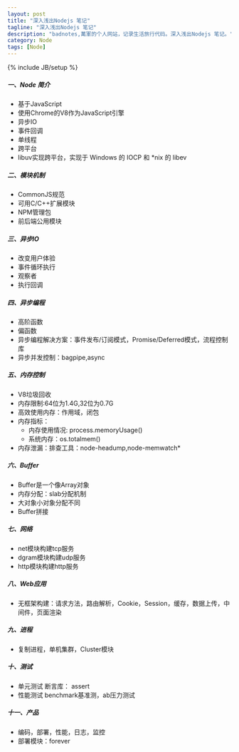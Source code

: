 ```yaml
---
layout: post
title: "深入浅出Nodejs 笔记"
tagline: "深入浅出Nodejs 笔记"
description: "badnotes,萬軍的个人网站，记录生活旅行代码。深入浅出Nodejs 笔记。"
category: Node
tags: [Node]
---
```

{% include JB/setup %}



##### 一、Node 简介

* 基于JavaScript
* 使用Chrome的V8作为JavaScript引擎
* 异步IO
* 事件回调
* 单线程
* 跨平台
* libuv实现跨平台，实现于 Windows 的 IOCP 和 *nix 的 libev

##### 二、模块机制
* CommonJS规范
* 可用C/C++扩展模块
* NPM管理包
* 前后端公用模块

##### 三、异步IO
* 改变用户体验
* 事件循环执行
* 观察者
* 执行回调

##### 四、异步编程
* 高阶函数
* 偏函数
* 异步编程解决方案：事件发布/订阅模式，Promise/Deferred模式，流程控制库
* 异步并发控制：bagpipe,async

##### 五、内存控制
* V8垃圾回收
* 内存限制:64位为1.4G,32位为0.7G
* 高效使用内存：作用域，闭包
* 内存指标：
	* 内存使用情况: process.memoryUsage()
	* 系统内存：os.totalmem()
* 内存泄漏：排查工具：node-headump,node-memwatch* 

##### 六、Buffer
* Buffer是一个像Array对象
* 内存分配：slab分配机制
* 大对象小对象分配不同
* Buffer拼接

##### 七、网络
* net模块构建tcp服务
* dgram模块构建udp服务
* http模块构建http服务

##### 八、Web应用
* 无框架构建：请求方法，路由解析，Cookie，Session，缓存，数据上传，中间件，页面渲染

##### 九、进程
* 复制进程，单机集群，Cluster模块

##### 十、测试
* 单元测试 断言库： assert
* 性能测试 benchmark基准测，ab压力测试

##### 十一、产品
* 编码，部署，性能，日志，监控
* 部署模块：forever